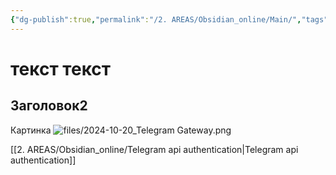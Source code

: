 ```yaml
---
{"dg-publish":true,"permalink":"/2. AREAS/Obsidian_online/Main/","tags":["сайты"],"created":"2024-10-21T11:51:57.475-03:00","updated":"2024-10-22T12:04:24.031-03:00"}
---
```


# текст текст
## Заголовок2
Картинка
![files/2024-10-20_Telegram Gateway.png](/img/user/2.%20AREAS/Obsidian_online/files/2024-10-20_Telegram%20Gateway.png)

[[2. AREAS/Obsidian_online/Telegram api authentication\|Telegram api authentication]]
